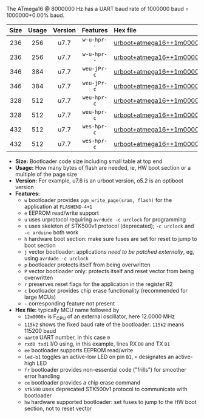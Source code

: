 The ATmega16 @ 8000000 Hz has a UART baud rate of 1000000 baud = 1000000+0.00% baud.

|Size|Usage|Version|Features|Hex file|
|:-:|:-:|:-:|:-:|:--|
|236|256|u7.7|`w-u-hpr--`|[urboot+atmega16++1m0000x++125k0_uart0_rxd0_txd1_led+b0_fr_hw.hex](https://raw.githubusercontent.com/stefanrueger/urboot.hex/main/cores/mightycore/atmega16/external_oscillator/fcpu++1m0000_Hz/br++125k0_bps/urboot+atmega16++1m0000x++125k0_uart0_rxd0_txd1_led+b0_fr_hw.hex)|
|236|256|u7.7|`w-u-hpr--`|[urboot+atmega16++1m0000x++125k0_uart0_rxd0_txd1_led+b7_fr_hw.hex](https://raw.githubusercontent.com/stefanrueger/urboot.hex/main/cores/mightycore/atmega16/external_oscillator/fcpu++1m0000_Hz/br++125k0_bps/urboot+atmega16++1m0000x++125k0_uart0_rxd0_txd1_led+b7_fr_hw.hex)|
|346|384|u7.7|`weu-jPr-c`|[urboot+atmega16++1m0000x++125k0_uart0_rxd0_txd1_ee_led+b0_fr_ce.hex](https://raw.githubusercontent.com/stefanrueger/urboot.hex/main/cores/mightycore/atmega16/external_oscillator/fcpu++1m0000_Hz/br++125k0_bps/urboot+atmega16++1m0000x++125k0_uart0_rxd0_txd1_ee_led+b0_fr_ce.hex)|
|346|384|u7.7|`weu-jPr-c`|[urboot+atmega16++1m0000x++125k0_uart0_rxd0_txd1_ee_led+b7_fr_ce.hex](https://raw.githubusercontent.com/stefanrueger/urboot.hex/main/cores/mightycore/atmega16/external_oscillator/fcpu++1m0000_Hz/br++125k0_bps/urboot+atmega16++1m0000x++125k0_uart0_rxd0_txd1_ee_led+b7_fr_ce.hex)|
|328|512|u7.7|`weu-hpr-c`|[urboot+atmega16++1m0000x++125k0_uart0_rxd0_txd1_ee_led+b0_fr_ce_hw.hex](https://raw.githubusercontent.com/stefanrueger/urboot.hex/main/cores/mightycore/atmega16/external_oscillator/fcpu++1m0000_Hz/br++125k0_bps/urboot+atmega16++1m0000x++125k0_uart0_rxd0_txd1_ee_led+b0_fr_ce_hw.hex)|
|328|512|u7.7|`weu-hpr-c`|[urboot+atmega16++1m0000x++125k0_uart0_rxd0_txd1_ee_led+b7_fr_ce_hw.hex](https://raw.githubusercontent.com/stefanrueger/urboot.hex/main/cores/mightycore/atmega16/external_oscillator/fcpu++1m0000_Hz/br++125k0_bps/urboot+atmega16++1m0000x++125k0_uart0_rxd0_txd1_ee_led+b7_fr_ce_hw.hex)|
|432|512|u7.7|`wes-hpr-c`|[urboot+atmega16++1m0000x++125k0_uart0_rxd0_txd1_ee_led+b0_fr_ce_stk500_hw.hex](https://raw.githubusercontent.com/stefanrueger/urboot.hex/main/cores/mightycore/atmega16/external_oscillator/fcpu++1m0000_Hz/br++125k0_bps/urboot+atmega16++1m0000x++125k0_uart0_rxd0_txd1_ee_led+b0_fr_ce_stk500_hw.hex)|
|432|512|u7.7|`wes-hpr-c`|[urboot+atmega16++1m0000x++125k0_uart0_rxd0_txd1_ee_led+b7_fr_ce_stk500_hw.hex](https://raw.githubusercontent.com/stefanrueger/urboot.hex/main/cores/mightycore/atmega16/external_oscillator/fcpu++1m0000_Hz/br++125k0_bps/urboot+atmega16++1m0000x++125k0_uart0_rxd0_txd1_ee_led+b7_fr_ce_stk500_hw.hex)|

- **Size:** Bootloader code size including small table at top end
- **Usage:** How many bytes of flash are needed, ie, HW boot section or a multiple of the page size
- **Version:** For example, u7.6 is an urboot version, o5.2 is an optiboot version
- **Features:**
  + `w` bootloader provides `pgm_write_page(sram, flash)` for the application at `FLASHEND-4+1`
  + `e` EEPROM read/write support
  + `u` uses urprotocol requiring `avrdude -c urclock` for programming
  + `s` uses skeleton of STK500v1 protocol (deprecated); `-c urclock` and `-c arduino` both work
  + `h` hardware boot section: make sure fuses are set for reset to jump to boot section
  + `j` vector bootloader: applications *need to be patched externally*, eg, using `avrdude -c urclock`
  + `p` bootloader protects itself from being overwritten
  + `P` vector bootloader only: protects itself and reset vector from being overwritten
  + `r` preserves reset flags for the application in the register R2
  + `c` bootloader provides chip erase functionality (recommended for large MCUs)
  + `-` corresponding feature not present
- **Hex file:** typically MCU name followed by
  + `12m0000x` is F<sub>CPU</sub> of an external oscillator, here 12.0000 MHz
  + `115k2` shows the fixed baud rate of the bootloader: `115k2` means 115200 baud
  + `uart0` UART number, in this case `0`
  + `rxd0 txd1` I/O using, in this example, lines RX `D0` and TX `D1`
  + `ee` bootloader supports EEPROM read/write
  + `led-b1` toggles an active-low LED on pin `B1`, `+` designates an active-high LED
  + `fr` bootloader provides non-essential code ("frills") for smoother error handling
  + `ce` bootloader provides a chip erase command
  + `stk500` uses deprecated STK500v1 protocol to communicate with bootloader
  + `hw` hardware supported bootloader: set fuses to jump to the HW boot section, not to reset vector
